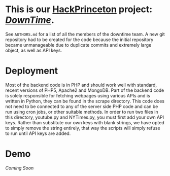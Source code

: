 # This is our [HackPrinceton](http://hackprinceton.com/) project: *[DownTime](http://www.hackerleague.org/hackathons/hackprinceton-fall-2013/hacks/downtime)*.

See ```AUTHORS.md``` for a list of all the members of the downtime team.
A new git repository had to be created for the code because the initial repository became unmanageable due to duplicate commits and extremely large object, as well as API keys.

# Deployment

Most of the backend code is in PHP and should work well with standard, recent versions of PHP5, Apache2 and MongoDB.
Part of the backend code is solely responsible for fetching webpages using various APIs and is written in Python, they can be found in the scrape directory.
This code does not need to be connected to any of the server side PHP code and can be run using cron jobs, or other suitable methods.
In order to run two files in this directory, youtube.py and NYTimes.py, you must first add your own API keys. Rather than substitute our own keys with blank strings,
we have opted to simply remove the string entirely, that way the scripts will simply refuse to run until API keys are added.

# Demo

*Coming Soon*
